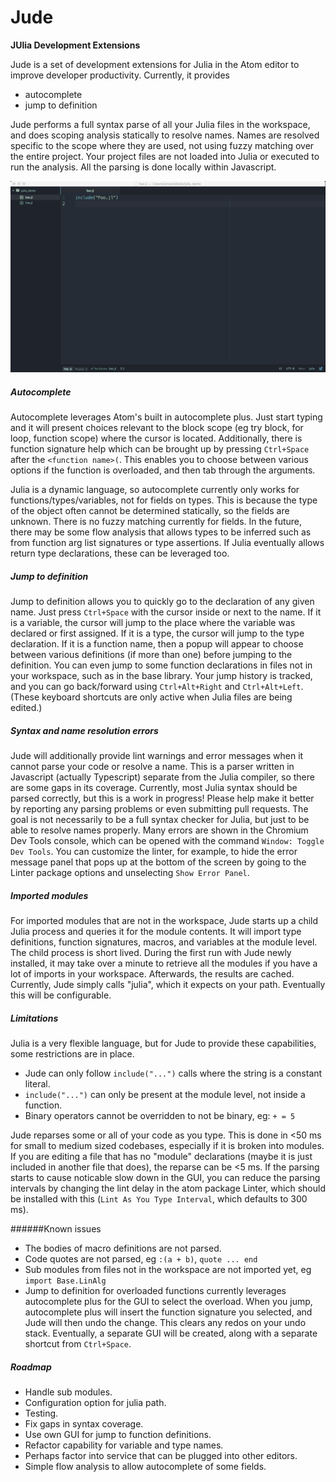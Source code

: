 # Jude

**JUlia Development Extensions**

Jude is a set of development extensions for Julia in the Atom editor to improve developer productivity. Currently, it provides 

* autocomplete 
* jump to definition

Jude performs a full syntax parse of all your Julia files in the workspace, and does scoping analysis statically to resolve names. Names are resolved specific to the scope where they are used, not using fuzzy matching over the entire project. Your project files are not loaded into Julia or executed to run the analysis. All the parsing is done locally within Javascript. 

![Jude demo gif](https://raw.githubusercontent.com/jamesdanged/Jude/master/img/JudeDemo.gif)

##### Autocomplete
Autocomplete leverages Atom's built in autocomplete plus. Just start typing and it will present choices relevant to the block scope (eg try block, for loop, function scope) where the cursor is located. Additionally, there is function signature help which can be brought up by pressing `Ctrl+Space` after the `<function name>(`. This enables you to choose between various options if the function is overloaded, and then tab through the arguments. 

Julia is a dynamic language, so autocomplete currently only works for functions/types/variables, not for fields on types. This is because the type of the object often cannot be determined statically, so the fields are unknown. There is no fuzzy matching currently for fields. In the future, there may be some flow analysis that allows types to be inferred such as from function arg list signatures or type assertions. If Julia eventually allows return type declarations, these can be leveraged too.

##### Jump to definition
Jump to definition allows you to quickly go to the declaration of any given name. Just press `Ctrl+Space` with the cursor inside or next to the name. If it is a variable, the cursor will jump to the place where the variable was declared or first assigned. If it is a type, the cursor will jump to the type declaration. If it is a function name, then a popup will appear to choose between various definitions (if more than one) before jumping to the definition. You can even jump to some function declarations in files not in your workspace, such as in the base library. Your jump history is tracked, and you can go back/forward using `Ctrl+Alt+Right` and `Ctrl+Alt+Left`. (These keyboard shortcuts are only active when Julia files are being edited.)

##### Syntax and name resolution errors
Jude will additionally provide lint warnings and error messages when it cannot parse your code or resolve a name. This is a parser written in Javascript (actually Typescript) separate from the Julia compiler, so there are some gaps in its coverage. Currently, most Julia syntax should be parsed correctly, but this is a work in progress! Please help make it better by reporting any parsing problems or even submitting pull requests. The goal is not necessarily to be a full syntax checker for Julia, but just to be able to resolve names properly. Many errors are shown in the Chromium Dev Tools console, which can be opened with the command `Window: Toggle Dev Tools`. You can customize the linter, for example, to hide the error message panel that pops up at the bottom of the screen by going to the Linter package options and unselecting `Show Error Panel`.

##### Imported modules
For imported modules that are not in the workspace, Jude starts up a child Julia process and queries it for the module contents. It will import type definitions, function signatures, macros, and variables at the module level. The child process is short lived. During the first run with Jude newly installed, it may take over a minute to retrieve all the modules if you have a lot of imports in your workspace. Afterwards, the results are cached. Currently, Jude simply calls "julia", which it expects on your path. Eventually this will be configurable.

##### Limitations
Julia is a very flexible language, but for Jude to provide these capabilities, some restrictions are in place. 

* Jude can only follow `include("...")` calls where the string is a constant literal.
* `include("...")` can only be present at the module level, not inside a function.
* Binary operators cannot be overridden to not be binary, eg: `+ = 5`

Jude reparses some or all of your code as you type. This is done in <50 ms for small to medium sized codebases, especially if it is broken into modules. If you are editing a file that has no "module" declarations (maybe it is just included in another file that does), the reparse can be <5 ms. If the parsing starts to cause noticable slow down in the GUI, you can reduce the parsing intervals by changing the lint delay in the atom package Linter, which should be installed with this (`Lint As You Type Interval`, which defaults to 300 ms).

######Known issues

* The bodies of macro definitions are not parsed.
* Code quotes are not parsed, eg `:(a + b)`, `quote ... end`
* Sub modules from files not in the workspace are not imported yet, eg `import Base.LinAlg`
* Jump to definition for overloaded functions currently leverages autocomplete plus for the GUI to select the overload. When you jump, autocomplete plus will insert the function signature you selected, and Jude will then undo the change. This clears any redos on your undo stack. Eventually, a separate GUI will be created, along with a separate shortcut from `Ctrl+Space`. 

##### Roadmap
* Handle sub modules.
* Configuration option for julia path.
* Testing. 
* Fix gaps in syntax coverage.
* Use own GUI for jump to function definitions.
* Refactor capability for variable and type names.
* Perhaps factor into service that can be plugged into other editors.
* Simple flow analysis to allow autocomplete of some fields.



